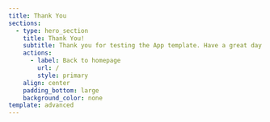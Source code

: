 ```yaml
---
title: Thank You
sections:
  - type: hero_section
    title: Thank You!
    subtitle: Thank you for testing the App template. Have a great day!
    actions:
      - label: Back to homepage
        url: /
        style: primary
    align: center
    padding_bottom: large
    background_color: none
template: advanced
---
```


